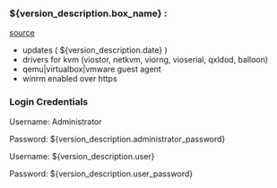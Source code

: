 ### ${version_description.box_name} :

[source](https://github.com/valengus/packer.git)

- updates ( ${version_description.date} )
- drivers for kvm (viostor, netkvm, viorng, vioserial, qxldod, balloon)
- qemu|virtualbox|vmware guest agent
- winrm enabled over https

### Login Credentials
Username: Administrator

Password: ${version_description.administrator_password}


Username: ${version_description.user}

Password: ${version_description.user_password}
